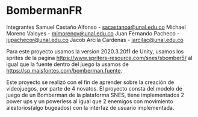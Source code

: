 # BombermanFR
Integrantes 
Samuel Castaño Alfonso - sacastanoa@unal.edu.co
Michael Moreno Valoyes - mimorenov@unal.edu.co
Juan Fernando Pacheco - jupachecor@unal.edu.co
Jacob Arcila Cardenas - jarcilac@unal.edu.co

Para este proyecto usamos la version 2020.3.20f1 de Unity, usamos los sprites de la pagina https://www.spriters-resource.com/snes/sbomber5/ al igual que la fuente dentro del juego la usamos de https://sp.maisfontes.com/bomberman.fuente.

Este proyecto se realizó con el fin de aprender sobre la creación de videojuegos, por parte de 4 novatos. El proyecto consta del modelo de juego de un Bomberman de la plataforma SNES, tiene implementados 2 power ups y un powerless al igual que 2 enemigos con movimiento aleatorios(algo bugeados) con la interfaz de usuario implementada.
